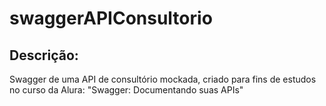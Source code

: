 # swaggerAPIConsultorio

## Descrição: 
Swagger de uma API de consultório mockada, criado para fins de estudos no curso da Alura: "Swagger: Documentando suas APIs" 

